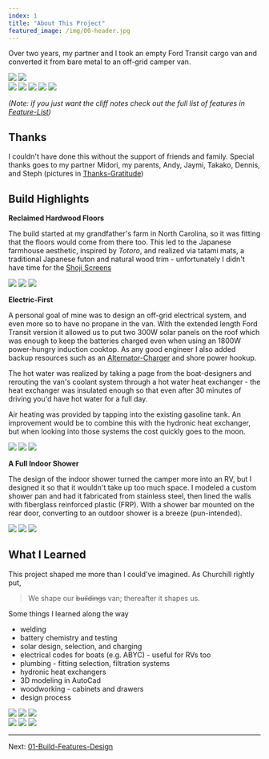 ```yaml
---
index: 1
title: "About This Project"
featured_image: /img/00-header.jpg
---
```


Over two years, my partner and I took an empty Ford Transit cargo van and converted it from bare metal to an off-grid camper van. 

<div class="gallery" data-columns="2">
	<img src="/img/00-header.jpg">
	<img src="/img/about-finished.jpg">
</div>

<div class="gallery" data-columns="3">
	<img src="/img/10-header.jpg">
	<img src="/img/countertop-window.jpg">
	<img src = "/img/final-kitchen.jpg">
	<img src="/img/van-sunset.JPG">
	<img src = "/img/ladder-tire-rack-outside-shower.jpg"> 
</div>

_(Note: if you just want the cliff notes check out the full list of features in [Feature-List](Feature-List.md))_

## Thanks

I couldn't have done this without the support of friends and family. Special thanks goes to my partner Midori, my parents, Andy, Jaymi, Takako, Dennis, and Steph (pictures in [Thanks-Gratitude](Thanks-Gratitude.md))

## Build Highlights

**Reclaimed Hardwood Floors**

The build started at my grandfather's farm in North Carolina, so it was fitting that the floors would come from there too. This led to the Japanese farmhouse aesthetic, inspired by _Totoro_, and realized via tatami mats, a traditional Japanese futon and natural wood trim - unfortunately I didn't have time for the [Shoji Screens](12-Honorable-Mentions.md)

<div class="gallery" data-columns="3">
	<img src="/img/hardwood-1.jpg">
	<img src="/img/hardwood-header.jpg">
	<img src="/img/tatami-closeup.JPG">
</div>

**Electric-First**

A personal goal of mine was to design an off-grid electrical system, and even more so to have no propane in the van. With the extended length Ford Transit version it allowed us to put two 300W solar panels on the roof which was enough to keep the batteries charged even when using an 1800W power-hungry induction cooktop. As any good engineer I also added backup resources such as an [Alternator-Charger](Alternator-Charger.md) and shore power hookup. 

The hot water was realized by taking a page from the boat-designers and rerouting the van's coolant system through a hot water heat exchanger - the heat exchanger was insulated enough so that even after 30 minutes of driving you'd have hot water for a full day.

Air heating was provided by tapping into the existing gasoline tank. An improvement would be to combine this with the hydronic heat exchanger, but when looking into those systems the cost quickly goes to the moon. 

<div class='gallery' data-columns='3'>
	<img src="/img/solar-header.jpg">
	<img src="/img/12-header.png">
	<img src="/img/coolant-2.jpeg">
</div>

**A Full Indoor Shower**

The design of the indoor shower turned the camper more into an RV, but I designed it so that it wouldn't take up too much space. I modeled a custom shower pan and had it fabricated from stainless steel, then lined the walls with fiberglass reinforced plastic (FRP). With a shower bar mounted on the rear door, converting to an outdoor shower is a breeze (pun-intended).

<div class="gallery" data-columns="3">
	<img src="/img/shower-pan-3d.jpg">
	<img src="/img/08-header.jpg">
	<img src="/img/ladder-tire-rack-outside-shower.jpg">
</div>

## What I Learned

This project shaped me more than I could've imagined. As Churchill rightly put,

> We shape our ~~buildings~~ van; thereafter it shapes us. 

Some things I learned along the way
- welding
- battery chemistry and testing
- solar design, selection, and charging
- electrical codes for boats (e.g. ABYC) - useful for RVs too
- plumbing - fitting selection, filtration systems
- hydronic heat exchangers 
- 3D modeling in AutoCad
- woodworking - cabinets and drawers
- design process 

<div class="gallery" data-columns="3">
	<img src="/img/IMG_7473.jpeg">
	<img src="/img/FullSizeRender.jpg">
	<img src="/img/bed-frame-header.png">
</div>

<div class="gallery" data-columns="3">
	<img src="/img/window-1.png">
	<img src="/img/walls-header.png">
	<img src="/img/hardwood-2.jpeg">
</div>

---

Next: [01-Build-Features-Design](01-Build-Features-Design.md)